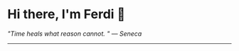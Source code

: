 <h1>Hi there, I'm Ferdi 👋</h1>

<p><em>
  "Time heals what reason cannot.  " — Seneca
</em></p>

---

